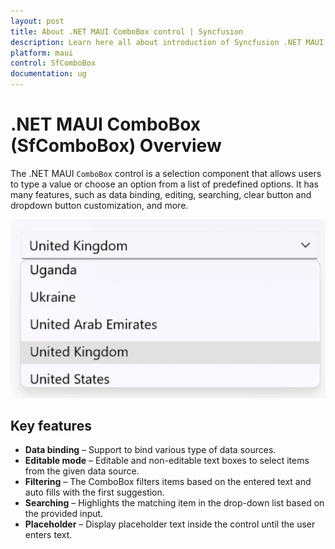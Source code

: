 ```yaml
---
layout: post
title: About .NET MAUI ComboBox control | Syncfusion
description: Learn here all about introduction of Syncfusion .NET MAUI ComboBox control, its features, and more.
platform: maui
control: SfComboBox
documentation: ug
---
```


# .NET MAUI ComboBox (SfComboBox) Overview

The .NET MAUI `ComboBox` control is a selection component that allows users to type a value or choose an option from a list of predefined options. It has many features, such as data binding, editing, searching, clear button and dropdown button customization, and more.

![.NET MAUI SfComboBox](Overview_images/net_maui_combobox_overview.jpg)

## Key features

* **Data binding** – Support to bind various type of data sources.
* **Editable mode** – Editable and non-editable text boxes to select items from the given data source.
* **Filtering** – The ComboBox filters items based on the entered text and auto fills with the first suggestion.
* **Searching** – Highlights the matching item in the drop-down list based on the provided input. 
* **Placeholder** – Display placeholder text inside the control until the user enters text.
